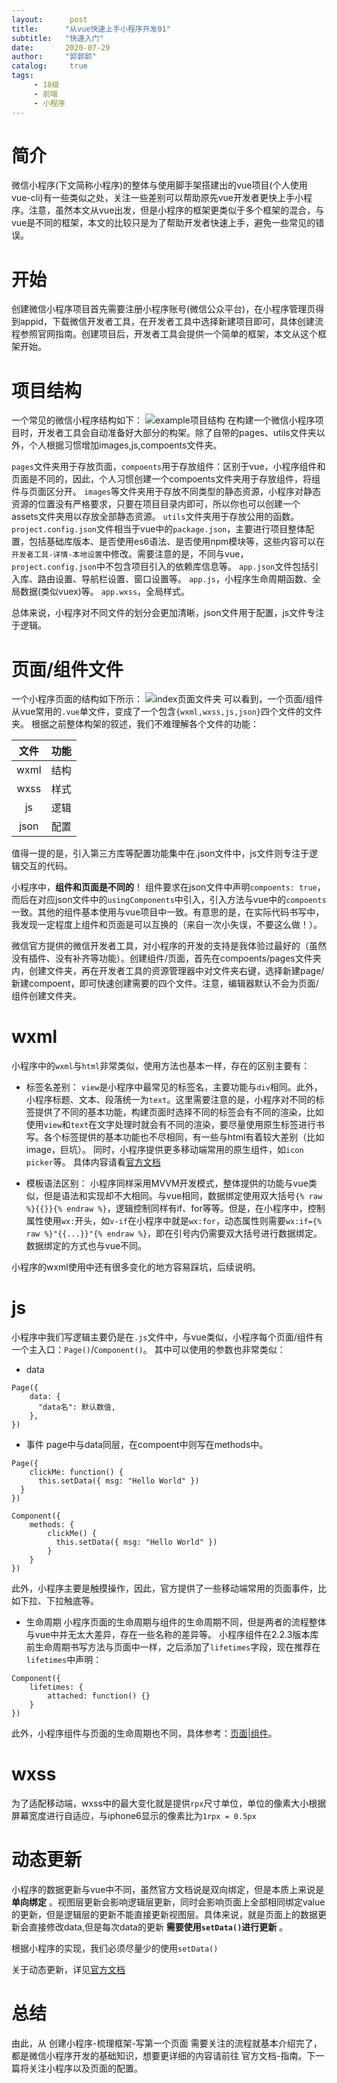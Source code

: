 ```yaml
---
layout:      post
title:      "从vue快速上手小程序开发01"
subtitle:   "快速入门"
date:       2020-07-29
author:     "郭郭郭"
catalog:     true
tags:
     - 18级
     - 前端
     - 小程序
---
```



# 简介
微信小程序(下文简称小程序)的整体与使用脚手架搭建出的vue项目(个人使用vue-cli)有一些类似之处，关注一些差别可以帮助原先vue开发者更快上手小程序。注意，虽然本文从vue出发，但是小程序的框架更类似于多个框架的混合，与vue是不同的框架，本文的比较只是为了帮助开发者快速上手，避免一些常见的错误。

# 开始
创建微信小程序项目首先需要注册小程序账号(微信公众平台)，在小程序管理页得到appid，下载微信开发者工具，在开发者工具中选择新建项目即可，具体创建流程参照官网指南。创建项目后，开发者工具会提供一个简单的框架，本文从这个框架开始。

# 项目结构
一个常见的微信小程序结构如下：
![example项目结构](uabyCqcoYfKHgVp.png)
在构建一个微信小程序项目时，开发者工具会自动准备好大部分的构架。除了自带的pages、utils文件夹以外，个人根据习惯增加images,js,compoents文件夹。

`pages`文件夹用于存放页面，`compoents`用于存放组件：区别于vue，小程序组件和页面是不同的，因此，个人习惯创建一个compoents文件夹用于存放组件，将组件与页面区分开。
`images`等文件夹用于存放不同类型的静态资源，小程序对静态资源的位置没有严格要求，只要在项目目录内即可，所以你也可以创建一个assets文件夹用以存放全部静态资源。
`utils`文件夹用于存放公用的函数。
`project.config.json`文件相当于vue中的`package.json`，主要进行项目整体配置，包括基础库版本、是否使用es6语法、是否使用npm模块等，这些内容可以在`开发者工具-详情-本地设置`中修改。需要注意的是，不同与vue，`project.config.json`中不包含项目引入的依赖库信息等。
`app.json`文件包括引入库、路由设置、导航栏设置、窗口设置等。
`app.js`，小程序生命周期函数、全局数据(类似vuex)等。
`app.wxss`，全局样式。

总体来说，小程序对不同文件的划分会更加清晰，json文件用于配置，js文件专注于逻辑。

# 页面/组件文件
一个小程序页面的结构如下所示：
![index页面文件夹](Gxwvy2ZT4sW5HXz.png)
可以看到，一个页面/组件从vue常用的`.vue`单文件，变成了一个包含`{wxml,wxss,js,json}`四个文件的文件夹。
根据之前整体构架的叙述，我们不难理解各个文件的功能：

|文件|功能|
|:-:|:-:|
|wxml|结构|
|wxss|样式|
|js|逻辑|
|json|配置|

值得一提的是，引入第三方库等配置功能集中在.json文件中，js文件则专注于逻辑交互的代码。

小程序中，**组件和页面是不同的**！
组件要求在json文件中声明`compoents: true`，而后在对应json文件中的`usingComponents`中引入，引入方法与vue中的`compoents`一致。其他的组件基本使用与vue项目中一致。有意思的是，在实际代码书写中，我发现一定程度上组件和页面是可以互换的（来自一次小失误，不要这么做！）。

微信官方提供的微信开发者工具，对小程序的开发的支持是我体验过最好的（虽然没有插件、没有补齐等功能）。创建组件/页面，首先在compoents/pages文件夹内，创建文件夹，再在开发者工具的资源管理器中对文件夹右键，选择新建page/新建compoent，即可快速创建需要的四个文件。注意，编辑器默认不会为页面/组件创建文件夹。

# wxml
小程序中的`wxml`与`html`非常类似，使用方法也基本一样，存在的区别主要有：

  - 标签名差别：
  `view`是小程序中最常见的标签名，主要功能与`div`相同。此外，小程序标题、文本、段落统一为`text`。这里需要注意的是，小程序对不同的标签提供了不同的基本功能，构建页面时选择不同的标签会有不同的渲染，比如使用`view`和`text`在文字处理时就会有不同的渲染，要尽量使用原生标签进行书写。各个标签提供的基本功能也不尽相同，有一些与html有着较大差别（比如image，巨坑）。
  同时，小程序提供更多移动端常用的原生组件，如`icon` `picker`等。
  具体内容请看[官方文档](https://developers.weixin.qq.com/miniprogram/dev/component)

  - 模板语法区别：
  小程序同样采用MVVM开发模式，整体提供的功能与vue类似，但是语法和实现却不大相同。与vue相同，数据绑定使用双大括号`{% raw %}{{}}{% endraw %}`，逻辑控制同样有if、for等等。但是，在小程序中，控制属性使用`wx:`开头，如`v-if`在小程序中就是`wx:for`，动态属性则需要`wx:if={% raw %}"{{...}}"{% endraw %}`，即在引号内仍需要双大括号进行数据绑定。数据绑定的方式也与vue不同。

小程序的wxml使用中还有很多变化的地方容易踩坑，后续说明。

# js
小程序中我们写逻辑主要仍是在`.js`文件中，与vue类似，小程序每个页面/组件有一个主入口：`Page()`/`Component()`。
其中可以使用的参数也非常类似：

  - data
  ```
  Page({
      data: {
        "data名": 默认数值,
      },
  })
  ```

  - 事件
  page中与data同层，在compoent中则写在methods中。
  ```
  Page({
      clickMe: function() {
        this.setData({ msg: "Hello World" })
    }
  })
  ```
  ```
  Component({
      methods: {
          clickMe() {
            this.setData({ msg: "Hello World" })
          }
      }
  })
  ```
  此外，小程序主要是触摸操作，因此，官方提供了一些移动端常用的页面事件，比如下拉、下拉触底等。

  - 生命周期
  小程序页面的生命周期与组件的生命周期不同，但是两者的流程整体与vue中并无太大差异，存在一些名称的差异等。
  小程序组件在2.2.3版本库前生命周期书写方法与页面中一样，之后添加了`lifetimes`字段，现在推荐在`lifetimes`中声明：
  ```
  Component({
      lifetimes: {
          attached: function() {}
      }
  })
  ```
  此外，小程序组件与页面的生命周期也不同，具体参考：[页面](https://developers.weixin.qq.com/miniprogram/dev/framework/app-service/page-life-cycle.html)|[组件](https://developers.weixin.qq.com/miniprogram/dev/framework/custom-component/lifetimes.html)。

# wxss
为了适配移动端，wxss中的最大变化就是提供`rpx`尺寸单位，单位的像素大小根据屏幕宽度进行自适应，与iphone6显示的像素比为`1rpx = 0.5px`

# 动态更新
小程序的数据更新与vue中不同，虽然官方文档说是双向绑定，但是本质上来说是 **单向绑定** 。视图层更新会影响逻辑层更新，同时会影响页面上全部相同绑定value的更新，但是逻辑层的更新不能直接更新视图层。具体来说，就是页面上的数据更新会直接修改data,但是每次data的更新 **需要使用`setData()`进行更新** 。

根据小程序的实现，我们必须尽量少的使用`setData()`

关于动态更新，详见[官方文档](https://developers.weixin.qq.com/miniprogram/dev/framework/view/two-way-bindings.html)

# 总结
由此，从 创建小程序-梳理框架-写第一个页面 需要关注的流程就基本介绍完了，都是微信小程序开发的基础知识，想要更详细的内容请前往 官方文档-指南。下一篇将关注小程序以及页面的配置。
